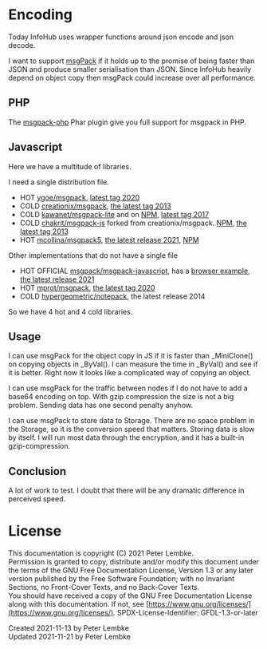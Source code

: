 # Encoding

Today InfoHub uses wrapper functions around json encode and json decode.

I want to support [msgPack](https://github.com/msgpack/msgpack-php) if it holds up to the promise of being faster than JSON and produce smaller serialisation than JSON.
Since InfoHub heavily depend on object copy then msgPack could increase over all performance.

## PHP

The [msgpack-php](https://github.com/msgpack/msgpack-php) Phar plugin give you full support for msgpack in PHP.

## Javascript

Here we have a multitude of libraries. 

I need a single distribution file.
* HOT [ygoe/msgpack](https://github.com/ygoe/msgpack.js), [latest tag 2020](https://github.com/ygoe/msgpack.js/tags)
* COLD [creationix/msgpack](https://github.com/creationix/msgpack-js), [the latest tag 2013](https://github.com/creationix/msgpack-js/tags)
* COLD [kawanet/msgpack-lite](https://github.com/kawanet/msgpack-lite) and on [NPM](https://www.npmjs.com/package/msgpack-lite), [latest tag 2017](https://github.com/kawanet/msgpack-lite/tags)
* COLD [chakrit/msgpack-js](https://github.com/chakrit/msgpack-js) forked from creationix/msgpack. [NPM](https://www.npmjs.com/package/msgpack-js-v5), [the latest tag 2013](https://github.com/chakrit/msgpack-js/tags)
* HOT [mcollina/msgpack5](https://github.com/mcollina/msgpack5), [the latest release 2021](https://github.com/mcollina/msgpack5/releases), [NPM](https://www.npmjs.com/package/msgpack5)

Other implementations that do not have a single file
* HOT OFFICIAL [msgpack/msgpack-javascript](https://github.com/msgpack/msgpack-javascript), has a [browser example](https://github.com/msgpack/msgpack-javascript/blob/main/example/amd-example.html), [the latest release 2021](https://github.com/msgpack/msgpack-javascript/releases/tag/v2.7.1) 
* HOT [mprot/msgpack](https://github.com/mprot/msgpack-js), [the latest tag 2020](https://github.com/mprot/msgpack-js/tags)
* COLD [hypergeometric/notepack](https://github.com/hypergeometric/notepack), the latest release 2014

So we have 4 hot and 4 cold libraries.

## Usage

I can use msgPack for the object copy in JS if it is faster than _MiniClone() on copying objects in _ByVal().
I can measure the time in _ByVal() and see if it is better.
Right now it looks like a complicated way of copying an object.

I can use msgPack for the traffic between nodes if I do not have to add a base64 encoding on top.
With gzip compression the size is not a big problem. Sending data has one second penalty anyhow. 

I can use msgPack to store data to Storage.
There are no space problem in the Storage, so it is the conversion speed that matters. Storing data is slow by itself.
I will run most data through the encryption, and it has a built-in gzip-compression.

## Conclusion
A lot of work to test. I doubt that there will be any dramatic difference in perceived speed.

# License
This documentation is copyright (C) 2021 Peter Lembke.  
Permission is granted to copy, distribute and/or modify this document under the terms of the GNU Free Documentation License, Version 1.3 or any later version published by the Free Software Foundation; with no Invariant Sections, no Front-Cover Texts, and no Back-Cover Texts.  
You should have received a copy of the GNU Free Documentation License along with this documentation. If not, see [https://www.gnu.org/licenses/](https://www.gnu.org/licenses/).  SPDX-License-Identifier: GFDL-1.3-or-later  

Created 2021-11-13 by Peter Lembke  
Updated 2021-11-21 by Peter Lembke  
